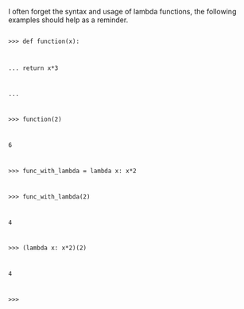 <html><body><p>I often forget the syntax and usage of lambda functions, the following examples should help as a reminder.



<code>

&gt;&gt;&gt; def function(x):

...     return x*3

... 

&gt;&gt;&gt; function(2)

6

&gt;&gt;&gt; func_with_lambda = lambda x: x*2

&gt;&gt;&gt; func_with_lambda(2)

4

&gt;&gt;&gt; (lambda x: x*2)(2)

4

&gt;&gt;&gt; 



</code></p></body></html>
